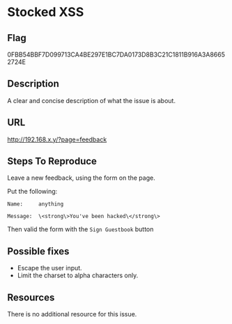 # Stocked XSS

## Flag

0FBB54BBF7D099713CA4BE297E1BC7DA0173D8B3C21C1811B916A3A86652724E

## Description

A clear and concise description of what the issue is about.

## URL

http://192.168.x.y/?page=feedback

## Steps To Reproduce

Leave a new feedback, using the form on the page.

Put the following:

```
Name:     anything

Message:  \<strong\>You've been hacked\</strong\>
```

Then valid the form with the `Sign Guestbook` button

## Possible fixes

- Escape the user input.
- Limit the charset to alpha characters only.

## Resources

There is no additional resource for this issue.
